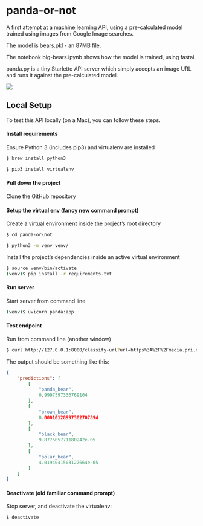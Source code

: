 # panda-or-not

A first attempt at a machine learning API, using a pre-calculated model trained using images from Google Image searches. 

The model is bears.pkl - an 87MB file.

The notebook big-bears.ipynb shows how the model is trained, using fastai.

panda.py is a tiny Starlette API server which simply accepts an image URL and runs it against the pre-calculated model.

![](https://media.pri.org/s3fs-public/styles/story_main/public/images/2019/11/2019-11-19-beibeipanda.jpg?itok=xex8MzPS)

## Local Setup  

To test this API locally (on a Mac), you can follow these steps.

#### Install requirements
Ensure Python 3 (includes pip3) and virtualenv are installed

```bash
$ brew install python3
```

```bash
$ pip3 install virtualenv
```

#### Pull down the project

Clone the GitHub repository

#### Setup the virtual env (fancy new command prompt)
Create a virtual environment inside the project’s root directory

```bash
$ cd panda-or-not
```

```bash
$ python3 -m venv venv/
```

Install the project’s dependencies inside an active virtual environment
```bash
$ source venv/bin/activate
(venv)$ pip install -r requirements.txt
```

#### Run server 

Start server from command line

```bash
(venv)$ uvicorn panda:app
```

#### Test endpoint 

Run from command line (another window)

```bash
$ curl http://127.0.0.1:8000/classify-url?url=https%3A%2F%2Fmedia.pri.org%2Fs3fs-public%2Fstyles%2Fstory_main%2Fpublic%2Fimages%2F2019%2F11%2F2019-11-19-beibeipanda.jpg | python -m json.tool
```

The output should be something like this:

```json
{
    "predictions": [
        [
            "panda_bear",
            0.9997597336769104
        ],
        [
            "brown_bear",
            0.00010128997382707894
        ],
        [
            "black_bear",
            9.877605771180242e-05
        ],
        [
            "polar_bear",
            4.0194041503127664e-05
        ]
    ]
}
```

#### Deactivate (old familiar command prompt)

Stop server, and deactivate the virtualenv:
```bash
$ deactivate
```
